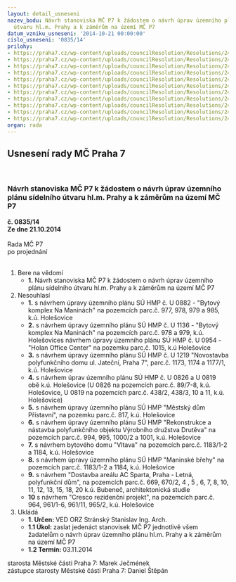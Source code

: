 ```yaml
---
layout: detail_usneseni
nazev_bodu: Návrh stanoviska MČ P7 k žádostem o návrh úprav územního plánu sídelního
  útvaru hl.m. Prahy a k záměrům na území MČ P7
datum_vzniku_usneseni: '2014-10-21 00:00:00'
cislo_usneseni: '0835/14'
prilohy:
- https://praha7.cz/wp-content/uploads/councilResolution/Resolutions/24546/48-14-stan_zbzad_1.doc
- https://praha7.cz/wp-content/uploads/councilResolution/Resolutions/24546/48-14-stan_zbzad_2.doc
- https://praha7.cz/wp-content/uploads/councilResolution/Resolutions/24546/48-14-stan_zbzad_3.doc
- https://praha7.cz/wp-content/uploads/councilResolution/Resolutions/24546/48-14-stan_zbzad_4.doc
- https://praha7.cz/wp-content/uploads/councilResolution/Resolutions/24546/48-14-stan_zbzad_5.doc
- https://praha7.cz/wp-content/uploads/councilResolution/Resolutions/24546/48-14-stan_zbzad_6.doc
- https://praha7.cz/wp-content/uploads/councilResolution/Resolutions/24546/48-14-stan_zbzad_7.doc
- https://praha7.cz/wp-content/uploads/councilResolution/Resolutions/24546/48-14-stan_zbzad_8.doc
- https://praha7.cz/wp-content/uploads/councilResolution/Resolutions/24546/48-14-stan_zbzad_9.doc
- https://praha7.cz/wp-content/uploads/councilResolution/Resolutions/24546/48-14-stan_zbzad_10.doc
- https://praha7.cz/wp-content/uploads/councilResolution/Resolutions/24546/48-14-stan_zbzad_11.doc
organ: rada
---
```

<div id="ucUsn_pList" class="usn">
	<span><h2>Usnesení rady MČ Praha 7 </h2>
<br></span><div class="standBody">
<span><h3>Návrh stanoviska MČ P7 k žádostem o návrh úprav územního plánu sídelního útvaru hl.m. Prahy a k záměrům na území MČ P7</h3></span><div class="center">
		<strong>č. 0835/14</strong><br>
	</div>
<div class="center">
		<strong>Ze dne 21.10.2014</strong><br><br>
	</div>Rada MČ P7<br> po projednání<br><br><ol>
<li>Bere na vědomí<ul><li>
<strong>1.</strong> Návrh stanoviska MČ P7 k žádostem o návrh úprav územního plánu sídelního útvaru hl.m. Prahy a k záměrům na území MČ P7</li></ul>
</li>
<li>Nesouhlasí<ul>
<li>
<strong>1.</strong> s návrhem úpravy územního plánu SÚ HMP č. U 0882 - "Bytový komplex Na Maninách" na pozemcích parc.č. 977, 978, 979 a 985, k.ú. Holešovice</li>
<li>
<strong>2.</strong> s návrhem úpravy územního plánu SÚ HMP č. U 1136 - "Bytový komplex Na Maninách" na pozemcích parc.č. 978 a 979, k.ú. Holešovices návrhem úpravy územního plánu SÚ HMP č. U 0954 - "Holan Office Center" na pozemku parc.č. 1015, k.ú Holešovice</li>
<li>
<strong>3.</strong> s návrhem úpravy územního plánu SÚ HMP č. U 1219 "Novostavba polyfunkčního domu ul. Jateční, Praha 7",  parc.č. 1173, 1174 a 1177/1, k.ú. Holešovice</li>
<li>
<strong>4.</strong> s návrhem úprav územního plánu SÚ HMP č. U 0826 a U 0819 obě k.ú. Holešovice (U 0826 na pozemcích parc.č. 89/7-8, k.ú. Holešovice, U 0819 na pozemcích parc.č. 438/2, 438/3, 10 a 11, k.ú. Holešovice)</li>
<li>
<strong>5.</strong> s návrhem úpravy územního plánu SÚ HMP "Městský dům Přístavní", na pozemku parc.č. 817, k.ú. Holešovice</li>
<li>
<strong>6.</strong> s návrhem úpravy územního plánu SÚ HMP "Rekonstrukce a nástavba polyfunkčního objektu Výrobního družstva Drutěva" na pozemcích parc.č. 994, 995, 1000/2 a 1001, k.ú. Holešovice</li>
<li>
<strong>7.</strong> s návrhem bytového domu "Vltava" na pozemcích parc.č. 1183/1-2  a 1184, k.ú. Holešovice </li>
<li>
<strong>8.</strong> s návrhem úpravy územního plánu SÚ HMP "Maninské břehy" na pozemcích parc.č. 1183/1-2 a 1184, k.ú. Holešovice </li>
<li>
<strong>9.</strong> s návrhem "Dostavba areálu AC Sparta, Praha - Letná, polyfunkční dům", na pozemcích parc.č. 669, 670/2, 4 , 5 , 6, 7, 8, 10, 11, 12, 13, 15, 18, 20 k.ú. Bubeneč, architektonická studie  </li>
<li>
<strong>10</strong> s návrhem "Cresco rezidenční projekt", na pozemcích parc.č. 964, 961/1-6, 961/11, 965/2,  k.ú. Holešovice   </li>
</ul>
</li>
<li>Ukládá<ul>
<li>
<strong>1. Určen: </strong>VED ORZ  Stránský  Stanislav Ing. Arch.</li>
<li>
<strong>1.1 Úkol: </strong>zaslat jedenáct stanovisek MČ P7 jednotlivě všem žadatelům o návrh úprav územního plánu hl.m. Prahy a k záměrům na území MČ P7</li>
<li>
<strong>1.2 Termín: </strong>03.11.2014</li>
</ul>
</li>
</ol>starosta Městské části Praha 7: Marek Ječmének<br>zástupce starosty Městské části Praha 7: Daniel Štěpán 
</div>
</div>
